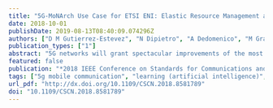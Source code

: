 ```yaml
---
title: "5G-MoNArch Use Case for ETSI ENI: Elastic Resource Management and Orchestration"
date: 2018-10-01
publishDate: 2019-08-13T08:40:09.074296Z
authors: ["D M Gutierrez-Estevez", "N Dipietro", "A Dedomenico", "M Gramaglia", "U Elzur", "Y Wang"]
publication_types: ["1"]
abstract: "5G networks will grant spectacular improvements of the most relevant Key Performance Indicators (KPIs) while allowing resource multi-tenancy through network slicing. However, the other side of the coin is represented by the huge increase of the management complexity and the need for efficient algorithms for resource orchestration. Therefore, the management and orchestration of the network through Artificial Intelligence (AI) and Machine Learning (ML) algorithms is considered a promising solution, as it allows to reduce the human interaction (usually expensive and error-prone) and scale to large scenario composed by thousands of slices in heterogeneous environments. In this paper, we provide a review of the current standardization efforts in this field, mostly due to the work performed by the Experiential Network Intelligence (ENI) industry specification group (ISG) within the European Telecommunications Standards Institute (ETSI). Then, we thoroughly describe an exemplary use case on elastic network management and orchestration through learning solutions proposed by the 5GPPP project 5G-MoNArch and recently approved at ETSI ENI."
featured: false
publication: "*2018 IEEE Conference on Standards for Communications and Networking (CSCN)*"
tags: ["5g mobile communication", "learning (artificial intelligence)", "mobile computing", "mobility management (mobile radio)", "resource allocation", "telecommunication standards", "virtualisation", "management complexity", "resource orchestration", "human interaction", "experiential network intelligence industry specification group", "european telecommunications standards institute", "elastic network management", "5gppp project 5g-monarch", "etsi eni", "5g-monarch use case", "resource multitenancy", "network slicing", "key performance indicators", "machine learning algorithms", "artificial intelligence", "elasticity", "artificial intelligence", "5g mobile communication", "resource management", "computer architecture", "industries", "etsi", ""]
url_pdf: "http://dx.doi.org/10.1109/CSCN.2018.8581789"
doi: "10.1109/CSCN.2018.8581789"
---
```


